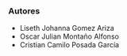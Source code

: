 ### Autores
- Liseth Johanna Gomez Ariza
- Oscar Julian Montaño Alfonso
- Cristian Camilo Posada García
